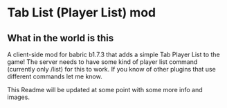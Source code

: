 # Tab List (Player List) mod

## What in the world is this

A client-side mod for babric b1.7.3 that adds a simple Tab Player List to the game! The server needs to have some kind
of player list command (currently only /list) for this to work. If you know of other plugins that use different commands let me know.

This Readme will be updated at some point with some more info and images.
